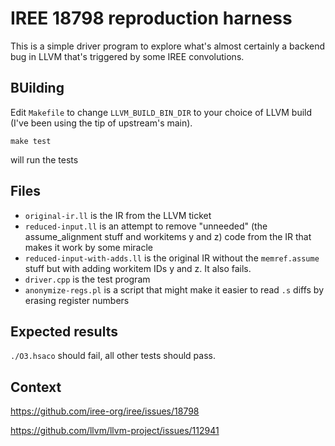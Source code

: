 # IREE 18798 reproduction harness

This is a simple driver program to explore what's almost certainly a backend
bug in LLVM that's triggered by some IREE convolutions.

## BUilding

Edit `Makefile` to change `LLVM_BUILD_BIN_DIR` to your choice of LLVM
build (I've been using the tip of upstream's main).

```
make test
```

will run the tests

## Files

- `original-ir.ll` is the IR from the LLVM ticket
- `reduced-input.ll` is an attempt to remove "unneeded" (the assume_alignment stuff and workitems y and z) code from the IR that makes it work by some miracle
- `reduced-input-with-adds.ll` is the original IR without the `memref.assume` stuff
but with adding workitem IDs y and z. It also fails.
- `driver.cpp` is the test program
- `anonymize-regs.pl` is a script that might make it easier to read `.s` diffs by erasing register numbers

## Expected results

`./O3.hsaco` should fail, all other tests should pass.

## Context

https://github.com/iree-org/iree/issues/18798

https://github.com/llvm/llvm-project/issues/112941

